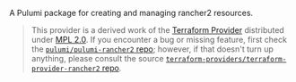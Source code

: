 A Pulumi package for creating and managing rancher2 resources.

> This provider is a derived work of the [Terraform Provider](https://github.com/terraform-providers/terraform-provider-rancher2)
> distributed under [MPL 2.0](https://www.mozilla.org/en-US/MPL/2.0/). If you encounter a bug or missing feature,
> first check the [`pulumi/pulumi-rancher2` repo](https://github.com/pulumi/pulumi-rancher2/issues); however, if that doesn't turn up anything,
> please consult the source [`terraform-providers/terraform-provider-rancher2` repo](https://github.com/terraform-providers/terraform-provider-rancher2/issues).
